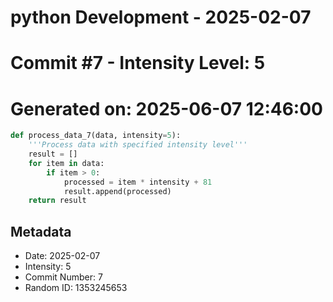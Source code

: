 ﻿# python Development - 2025-02-07
# Commit #7 - Intensity Level: 5
# Generated on: 2025-06-07 12:46:00
```python
def process_data_7(data, intensity=5):
    '''Process data with specified intensity level'''
    result = []
    for item in data:
        if item > 0:
            processed = item * intensity + 81
            result.append(processed)
    return result
```
## Metadata
- Date: 2025-02-07
- Intensity: 5
- Commit Number: 7
- Random ID: 1353245653
